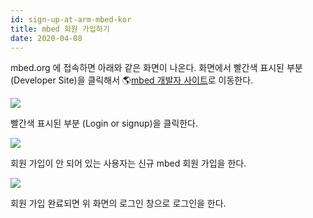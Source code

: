 ```yaml
---
id: sign-up-at-arm-mbed-kor
title: mbed 회원 가입하기
date: 2020-04-08
---
```


mbed.org 에 접속하면 아래와 같은 화면이 나온다. 화면에서 빨간색 표시된 부분 (Developer Site)을 클릭해서
🌎[mbed 개발자 사이트](https://os.mbed.com)로 이동한다.

![](https://d3cmhcsnvv7jc.cloudfront.net/docs/img/products/wizwiki_w7500_starter_kit_temp/tutorial_kr/100_mbed_org.png)

빨간색 표시된 부분 (Login or signup)을 클릭한다.

![](https://d3cmhcsnvv7jc.cloudfront.net/docs/img/products/wizwiki_w7500_starter_kit_temp/tutorial_kr/101_login_signup.png)

회원 가입이 안 되어 있는 사용자는 신규 mbed 회원 가입을 한다.

![](https://d3cmhcsnvv7jc.cloudfront.net/docs/img/products/wizwiki_mbed_kit/kit_kr/tutorial_kr/101a_login_screen.png)

회원 가입 완료되면 위 화면의 로그인 창으로 로그인을 한다.
